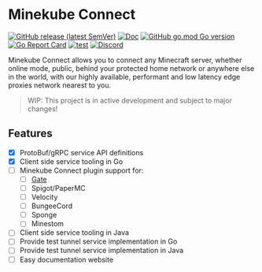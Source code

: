 # Minekube Connect

[![GitHub release (latest SemVer)](https://img.shields.io/github/v/release/minekube/connect?sort=semver)](https://github.com/minekube/connect/releases)
[![Doc](https://img.shields.io/badge/go.dev-reference-007d9c?logo=go)](https://pkg.go.dev/go.minekube.com/connect)
[![GitHub go.mod Go version](https://img.shields.io/github/go-mod/go-version/minekube/connect?logo=go)](https://golang.org/doc/devel/release.html)
[![Go Report Card](https://goreportcard.com/badge/go.minekube.com/connect)](https://goreportcard.com/report/go.minekube.com/connect)
[![test](https://github.com/minekube/connect/workflows/test/badge.svg)](https://github.com/minekube/connect/actions?query=workflow%3Atest)
[![Discord](https://img.shields.io/discord/633708750032863232?logo=discord)](https://discord.gg/6vMDqWE)

Minekube Connect allows you to connect any Minecraft server,
whether online mode, public, behind your protected home network or anywhere else in the world,
with our highly available, performant and low latency edge proxies network nearest to you.

> WIP: This project is in active development and subject to major changes!

## Features

- [x] ProtoBuf/gRPC service API definitions
- [x] Client side service tooling in Go
- [ ] Minekube Connect plugin support for:
  - [ ] [Gate](https://github.com/minekube/gate)
  - [ ] Spigot/PaperMC
  - [ ] Velocity
  - [ ] BungeeCord
  - [ ] Sponge
  - [ ] Minestom
- [ ] Client side service tooling in Java
- [ ] Provide test tunnel service implementation in Go
- [ ] Provide test tunnel service implementation in Java
- [ ] Easy documentation website
